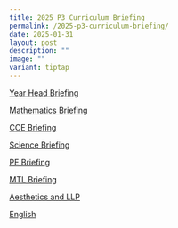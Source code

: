 ```yaml
---
title: 2025 P3 Curriculum Briefing
permalink: /2025-p3-curriculum-briefing/
date: 2025-01-31
layout: post
description: ""
image: ""
variant: tiptap
---
```

<p><a href="https://drive.google.com/file/d/1lR_bHrobjYFyW747zP0FcsNxFHu1p1rh/view?usp=drive_link" rel="noopener nofollow" target="_blank">Year Head Briefing</a>
</p>
<p><a href="https://drive.google.com/file/d/1xUEbzupLGQZAqllR_10405qC4DCaCYQ1/view?usp=drive_link" rel="noopener nofollow" target="_blank">Mathematics Briefing</a>
</p>
<p><a href="https://drive.google.com/file/d/1t3bC68whB7Q_WTNHcRvfmSs5RBHRQ0WD/view?usp=drive_link" rel="noopener nofollow" target="_blank">CCE Briefing</a>
</p>
<p><a href="https://drive.google.com/file/d/1m2ERvriCmBexyYOc5Ug237LR69u5tqUD/view?usp=drive_link" rel="noopener nofollow" target="_blank">Science Briefing</a>
</p>
<p><a href="https://drive.google.com/file/d/1BTTOQPqWHxegLO-ju3Lbr1aiz1hAK1j3/view?usp=drive_link" rel="noopener nofollow" target="_blank">PE Briefing </a>
</p>
<p><a href="https://drive.google.com/file/d/1rH7o_VDarmeCzuClfuea2DYupIPkHxQJ/view?usp=drive_link" rel="noopener nofollow" target="_blank">MTL Briefing </a>
</p>
<p><a href="https://drive.google.com/file/d/1Dg6dztZD9CSuanrhBYBhekH16qnWqf1w/view?usp=drive_link" rel="noopener nofollow" target="_blank">Aesthetics and LLP</a>
</p>
<p><a href="https://drive.google.com/file/d/1WIBTV15UBnL1oYoAwPyW4jiX6Qkg8PiM/view?usp=drive_link" rel="noopener nofollow" target="_blank">English</a>
</p>